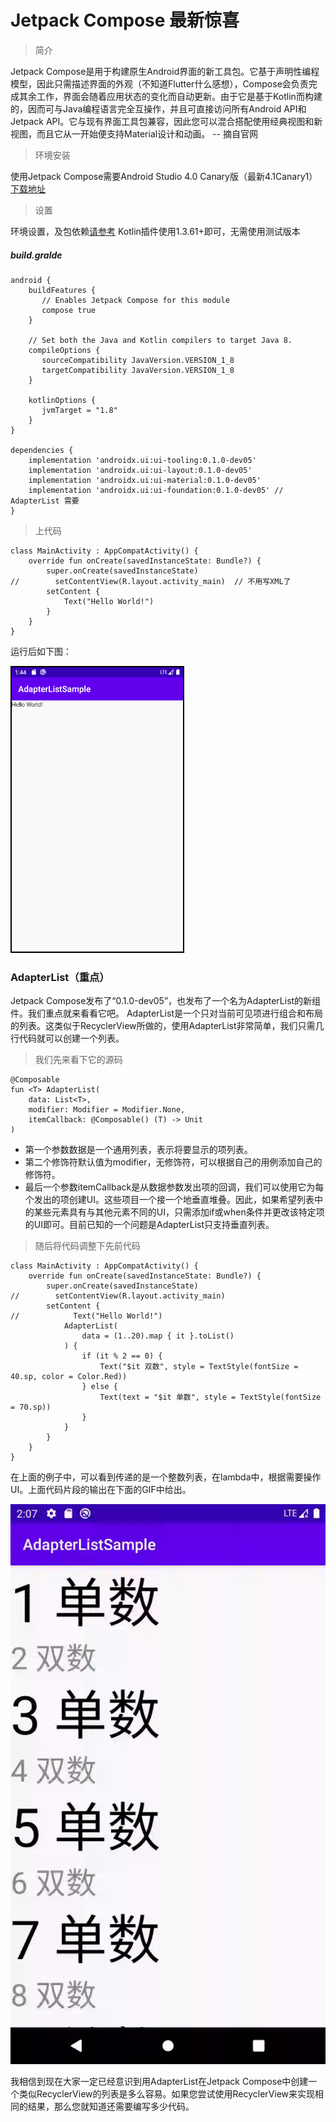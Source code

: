 Jetpack Compose 最新惊喜
==========

> 简介

Jetpack Compose是用于构建原生Android界面的新工具包。它基于声明性编程模型，因此只需描述界面的外观（不知道Flutter什么感想），Compose会负责完成其余工作，界面会随着应用状态的变化而自动更新。由于它是基于Kotlin而构建的，因而可与Java编程语言完全互操作，并且可直接访问所有Android API和Jetpack API。它与现有界面工具包兼容，因此您可以混合搭配使用经典视图和新视图，而且它从一开始便支持Material设计和动画。 -- 摘自官网

> 环境安装

使用Jetpack Compose需要Android Studio 4.0 Canary版（最新4.1Canary1）[下载地址](https://developer.android.com/studio/preview/?utm_source=android-studio)

> 设置

环境设置，及包依赖[请参考](https://developer.android.com/jetpack/compose/setup)
Kotlin插件使用1.3.61+即可，无需使用测试版本

##### build.gralde
```
android {
    buildFeatures {
       // Enables Jetpack Compose for this module
       compose true
    }

    // Set both the Java and Kotlin compilers to target Java 8.
    compileOptions {
       sourceCompatibility JavaVersion.VERSION_1_8
       targetCompatibility JavaVersion.VERSION_1_8
    }

    kotlinOptions {
       jvmTarget = "1.8"
    }
}

dependencies {
    implementation 'androidx.ui:ui-tooling:0.1.0-dev05'
    implementation 'androidx.ui:ui-layout:0.1.0-dev05'
    implementation 'androidx.ui:ui-material:0.1.0-dev05'
    implementation 'androidx.ui:ui-foundation:0.1.0-dev05' // AdapterList 需要
}
```

> 上代码

```
class MainActivity : AppCompatActivity() {
    override fun onCreate(savedInstanceState: Bundle?) {
        super.onCreate(savedInstanceState)
//        setContentView(R.layout.activity_main)  // 不用写XML了
        setContent {
            Text("Hello World!")
        }
    }
}
```

运行后如下图：

![](android_jetpack_sample.png)

### AdapterList（重点）

Jetpack Compose发布了“0.1.0-dev05”，也发布了一个名为AdapterList的新组件。我们重点就来看看它吧。
AdapterList是一个只对当前可见项进行组合和布局的列表。这类似于RecyclerView所做的，使用AdapterList非常简单，我们只需几行代码就可以创建一个列表。

> 我们先来看下它的源码

```
@Composable
fun <T> AdapterList(
    data: List<T>,
    modifier: Modifier = Modifier.None,
    itemCallback: @Composable() (T) -> Unit
)
```

* 第一个参数数据是一个通用列表，表示将要显示的项列表。
* 第二个修饰符默认值为modifier，无修饰符，可以根据自己的用例添加自己的修饰符。
* 最后一个参数itemCallback是从数据参数发出项的回调，我们可以使用它为每个发出的项创建UI。这些项目一个接一个地垂直堆叠。因此，如果希望列表中的某些元素具有与其他元素不同的UI，只需添加if或when条件并更改该特定项的UI即可。目前已知的一个问题是AdapterList只支持垂直列表。

> 随后将代码调整下先前代码

```
class MainActivity : AppCompatActivity() {
    override fun onCreate(savedInstanceState: Bundle?) {
        super.onCreate(savedInstanceState)
//        setContentView(R.layout.activity_main)
        setContent {
//            Text("Hello World!")
            AdapterList(
                data = (1..20).map { it }.toList()
            ) {
                if (it % 2 == 0) {
                    Text("$it 双数", style = TextStyle(fontSize = 40.sp, color = Color.Red))
                } else {
                    Text(text = "$it 单数", style = TextStyle(fontSize = 70.sp))
                }
            }
        }
    }
}
```

在上面的例子中，可以看到传递的是一个整数列表，在lambda中，根据需要操作UI。上面代码片段的输出在下面的GIF中给出。

![](adnroid_jetpack_compose_adapterlist.gif)

我相信到现在大家一定已经意识到用AdapterList在Jetpack Compose中创建一个类似RecyclerView的列表是多么容易。如果您尝试使用RecyclerView来实现相同的结果，那么您就知道还需要编写多少代码。
